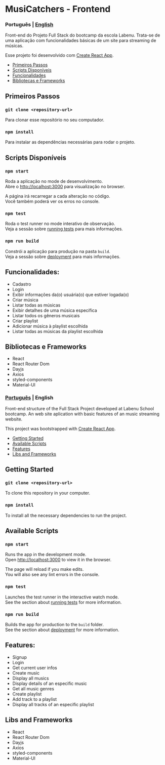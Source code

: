 <a name="languages"></a>
# MusiCatchers - Frontend

<a id="pt-readme"></a>
### Português | [English](#en-readme)
Front-end do Projeto Full Stack do bootcamp da escola Labenu.
Trata-se de uma aplicação com funcionalidades básicas de um site para streaming de músicas.

Esse projeto foi desenvolvido com [Create React App](https://github.com/facebook/create-react-app).

<a name="pt-menu"></a>
- [Primeiros Passos](#primeiros-passos)
- [Scripts Disponíveis](#pt-scripts)
- [Funcionalidades](#funcionalidades)
- [Bibliotecas e Frameworks](#bibliotecas)

<a id="primeiros-passos"></a>
## Primeiros Passos

### `git clone <repository-url>`

Para clonar esse repositório no seu computador.

### `npm install`

Para instalar as dependências necessárias para rodar o projeto.

<a id="pt-scripts"></a>
## Scripts Disponíveis

### `npm start`

Roda a aplicação no mode de desenvolvimento.\
Abre o [http://localhost:3000](http://localhost:3000) para visualização no browser.

A página irá recarregar a cada alteração no código.\
Você também poderá ver os erros no console.

### `npm test`

Roda o test runner no mode interativo de observação.\
Veja a sessão sobre [running tests](https://facebook.github.io/create-react-app/docs/running-tests) para mais informações.

### `npm run build`

Constrói a aplicação para produção na pasta `build`.\
Veja a sessão sobre [deployment](https://facebook.github.io/create-react-app/docs/deployment) para mais informações.

<a id="funcionalidades"></a>
## Funcionalidades:
* Cadastro
* Login
* Exibir informações da(o) usuária(o) que estiver logada(o)
* Criar música
* Listar todas as músicas
* Exibir detalhes de uma música específica
* Listar todos os gêneros musicais
* Criar playlist
* Adicionar música à playlist escolhida
* Listar todas as músicas da playlist escolhida

<a id="bibliotecas"></a>
## Bibliotecas e Frameworks
* React
* React Router Dom
* Dayjs
* Axios
* styled-components
* Material-UI

<a id="en-readme"></a>
### [Português](#pt-readme) | English
Front-end structure of the Full Stack Project developed at Labenu School bootcamp.
An web site aplication with basic features of an music streaming website.

This project was bootstrapped with [Create React App](https://github.com/facebook/create-react-app).

<a name="menu"></a>
- [Getting Started](#getting-started)
- [Available Scripts](#scripts)
- [Features](#features)
- [Libs and Frameworks](#libs)

<a id="getting-started"></a>
## Getting Started

### `git clone <repository-url>`

To clone this repository in your computer.

### `npm install`

To install all the necessary dependencies to run the project.

<a id="scripts"></a>
## Available Scripts

### `npm start`

Runs the app in the development mode.\
Open [http://localhost:3000](http://localhost:3000) to view it in the browser.

The page will reload if you make edits.\
You will also see any lint errors in the console.

### `npm test`

Launches the test runner in the interactive watch mode.\
See the section about [running tests](https://facebook.github.io/create-react-app/docs/running-tests) for more information.

### `npm run build`

Builds the app for production to the `build` folder.\
See the section about [deployment](https://facebook.github.io/create-react-app/docs/deployment) for more information.

<a id="features"></a>
## Features:
* Signup
* Login
* Get current user infos
* Create music
* Display all musics
* Display details of an especific music
* Get all music genres
* Create playlist
* Add track to a playlist
* Display all tracks of an especific playlist

<a id="libs"></a>
## Libs and Frameworks
* React
* React Router Dom
* Dayjs
* Axios
* styled-components
* Material-UI
